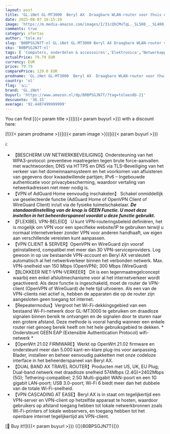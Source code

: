```yaml
---
layout: post
title: 'GL.iNet GL-MT3000  Beryl AX  Draagbare WLAN-router voor thuis en op reis  bi-band  AX3000  tot 3 Gbit/s   repeater  VPN  waterval-VPN  IPV6  WPA3  2 5 G WAN-poort'
date: 2025-08-07 16:15:19
image: 'https://m.media-amazon.com/images/I/31cQhCMxTqL._SL500_._SL400_.jpg'
comments: true
category: ofertas
author: 'tole.es'
slug: 'B0BPSGJN7T-nl GL.iNet GL-MT3000 Beryl AX Draagbare WLAN-router voor...'
sku: 'B0BPSGJN7T-nl'
tags: [ 'Computers, onderdelen & accessoires','Elektronica','Netwerkapparaten','Routers','gl.inet','🇳🇱', ]
actualPrice: 79.79 EUR
currency: EUR
price: 79.79
comparePrice: 129.0 EUR
prodname: 'GL.iNet GL-MT3000  Beryl AX  Draagbare WLAN-router voor thuis en op reis  bi-band  AX3000  tot 3 Gbit/s   repeater  VPN  waterval-VPN  IPV6  WPA3  2 5 G WAN-poort'
country: 'nl'
flag: '🇳🇱'
brand: 'GL.iNet'
buyurl: 'https://www.amazon.nl/dp/B0BPSGJN7T/?tag=tolees0b-21'
descuento: '38.15'
average: '92.4487499999999'
---
```


You can find [{{< param title >}}]({{< param buyurl >}}) with a discount here:

[![{{< param prodname >}}]({{< param image >}})]({{< param buyurl >}})

ℹ️:

- 【BESCHERM UW NETWERKBEVEILIGING】Ondersteuning van het WPA3-protocol: preventieve maatregelen tegen brute force-aanvallen met wachtwoorden; DNS via HTTPS en DNS via TLS–Beveiliging van het verkeer van het domeinnaamsysteem en het voorkomen van afluisteren van gegevens door kwaadwillende partijen; IPv6 – Ingebouwde authenticatie voor privacybescherming, waardoor vertaling van netwerkadressen niet meer nodig is.
- 【VPN of AdGuard Home eenvoudig inschakelen】 Schakel onmiddellijk uw geselecteerde functie (AdGuard Home of OpenVPN Client of WireGuard Client) in/uit via de fysieke tuimelschakelaar. ***De standaardinstelling van de knop is GEEN Functie. U moet deze instellen in het beheerderspaneel voordat u deze functie gebruikt.***
- 【FLEXIBEL VPN-BELEID】 U kunt VPN-routeringsbeleid definiëren, het is mogelijk om VPN voor een specifieke website/IP te gebruiken terwijl u normaal internetverkeer zonder VPN voor anderen handhaaft, uw eigen aan verschillende vereisten kunt aanpassen.
- 【VPN CLIENT & SERVER】OpenVPN en WireGuard zijn vooraf geïnstalleerd, compatibel met meer dan 30 VPN-serviceproviders. Log gewoon in op uw bestaande VPN-account en Beryl AX versleutelt automatisch al het netwerkverkeer binnen het verbonden netwerk. Max. VPN-snelheid van 150 Mbps (OpenVPN); 300 Mbps (WireGuard)
- 【BLOKKEER NIET-VPN-VERKEER】 Dit is een tegenmaatregelconcept waarbij een enkel afsluitmechanisme voor al het internetverkeer wordt geactiveerd. Als deze functie is ingeschakeld, moet de router de VPN-client (OpenVPN of WireGuard) de hele tijd uitvoeren. Als een van de VPN-clients niet actief is, hebben de apparaten die op de router zijn aangesloten geen toegang tot internet.
- 【Repeatermodus】Vergroot het Wi-Fi-dekkingsgebied van een bestaand Wi-Fi-netwerk door GL-MT3000 te gebruiken om draadloze signalen binnen bereik te ontvangen en de signalen door te sturen naar een grotere afstand. Deze methode is vooral handig wanneer een enkele router niet genoeg bereik heeft om het hele gebruiksgebied te dekken. * Ondersteunt GEEN EAP (Extensible Authentication Protocol) wifi-netwerk *
- 【OpenWrt 21.02 FIRMWARE】Werkt op OpenWrt 21.02 firmware en ondersteunt meer dan 5.000 kant-en-klare plug-ins voor aanpassing. Blader, installeer en beheer eenvoudig pakketten met onze codeloze interface in het beheerderspaneel van Beryl AX.
- 【DUAL BAND AX TRAVEL ROUTER】Producten met US, UK, EU Plug; Dual-band netwerk met draadloze snelheid 574Mbps (2.4G)+2402Mbps (5G); Tethering-compatibel; 2.5G Multi-gigabit WAN-poort en een 1G gigabit LAN-poort; USB 3.0-poort; Wi-Fi 6 biedt meer dan het dubbele van de totale Wi-Fi-snelheid.
- 【VPN CASCADING AT EASE】Beryl AX is in staat om tegelijkertijd een VPN-server en VPN-client op hetzelfde apparaat te hosten, waardoor gebruikers op afstand toegang hebben tot lokale netwerkbronnen zoals Wi-Fi-printers of lokale webservers, en toegang hebben tot het openbare internet tegelijkertijd als VPN-client.

[🛒 Buy it!!]({{< param buyurl >}})
{{<world>}}B0BPSGJN7T{{</world>}}
